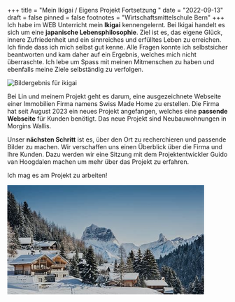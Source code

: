 +++
title = "Mein Ikigai / Eigens Projekt Fortsetzung "
date = "2022-09-13"
draft = false
pinned = false
footnotes = "W﻿irtschaftsmittelschule Bern"
+++
I﻿ch habe im WEB Unterricht mein **Ikigai** kennengelernt. Bei Ikigai handelt es sich um eine **japanische Lebensphilosophie**. Ziel ist es, das eigene Glück, innere Zufriedenheit und ein sinnreiches und erfülltes Leben zu erreichen. Ich finde dass ich mich selbst gut kenne. Alle Fragen konnte ich selbstsicher beantworten und kam daher auf ein Ergebnis, welches mich nicht überraschte. Ich lebe um Spass mit meinen Mitmenschen zu haben und ebenfalls meine Ziele selbständig zu verfolgen. 

![Bildergebnis für ikigai](https://th.bing.com/th/id/OIP.8kzf7FjK7fsXdynKCXkn7wHaHa?w=192&h=192&c=7&r=0&o=5&dpr=1.5&pid=1.7)

Bei Lin und meinem Projekt geht es darum, eine ausgezeichnete Webseite einer Immobilien Firma namens Swiss Made Home zu erstellen. Die Firma hat seit August 2023 ein neues Projekt angefangen, welches eine **passende Webseite** für Kunden benötigt. Das neue Projekt sind Neubauwohnungen in Morgins Wallis.

Unser **nächsten Schritt** ist es, über den Ort zu recherchieren und passende Bilder zu machen. Wir verschaffen uns einen Überblick über die Firma und Ihre Kunden. Dazu werden wir eine Sitzung mit dem Projektentwickler Guido van Hoogdalen machen um mehr über das Projekt zu erfahren.

I﻿ch mag es am Projekt zu arbeiten!

![](download.jpg "Morgins im Winter")
